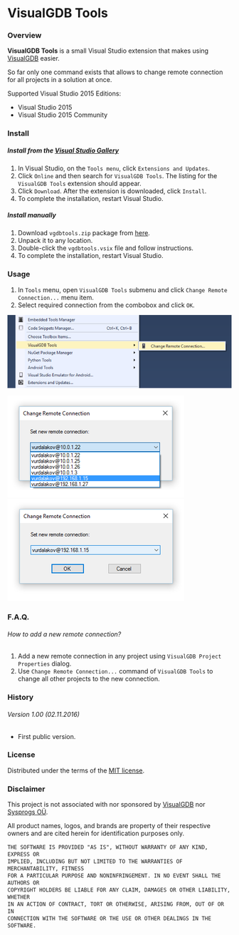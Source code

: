 # VisualGDB Tools

### Overview

**VisualGDB Tools** is a small Visual Studio extension that makes using [VisualGDB](http://visualgdb.com/) easier.

So far only one command exists that allows to change remote connection for all projects in a solution at once.

Supported Visual Studio 2015 Editions:
* Visual Studio 2015
* Visual Studio 2015 Community

### Install

##### Install from the [Visual Studio Gallery](https://visualstudiogallery.msdn.microsoft.com/57deef7a-72d5-4a47-9b1b-14eb76935c7c)

1. In Visual Studio, on the `Tools menu`, click `Extensions and Updates`.
1. Click `Online` and then search for `VisualGDB Tools`. The listing for the `VisualGDB Tools` extension should appear.
1. Click `Download`. After the extension is downloaded, click `Install`.
1. To complete the installation, restart Visual Studio.

##### Install manually

1. Download `vgdbtools.zip` package from [here](http://cdn.vurdalakov.net/files/vgdbtools/vgdbtools_1_00.zip).
1. Unpack it to any location.
1. Double-click the `vgdbtools.vsix` file and follow instructions.
1. To complete the installation, restart Visual Studio.

### Usage

1. In `Tools` menu, open `VisualGDB Tools` submenu and click `Change Remote Connection...` menu item.
1. Select required connection from the combobox and click `OK`.

![VisualGDB Tools, Change Remote Connection command](https://raw.githubusercontent.com/vurdalakov/vgdbtools/master/img/screenshot3.png)

![VisualGDB Tools, Change Remote Connection command](https://raw.githubusercontent.com/vurdalakov/vgdbtools/master/img/screenshot1.png)
![VisualGDB Tools, Change Remote Connection command](https://raw.githubusercontent.com/vurdalakov/vgdbtools/master/img/screenshot2.png)

### F.A.Q.

###### How to add a new remote connection?

1. Add a new remote connection in any project using `VisualGDB Project Properties` dialog.
1. Use `Change Remote Connection...` command of `VisualGDB Tools` to change all other projects to the new connection.

### History

###### Version 1.00 (02.11.2016)

* First public version.

### License

Distributed under the terms of the [MIT license](https://opensource.org/licenses/MIT).

### Disclaimer

This project is not associated with nor sponsored by [VisualGDB](http://visualgdb.com/) nor [Sysprogs OÜ](http://sysprogs.com/).

All product names, logos, and brands are property of their respective owners and are cited herein for identification purposes only.

```
THE SOFTWARE IS PROVIDED "AS IS", WITHOUT WARRANTY OF ANY KIND, EXPRESS OR 
IMPLIED, INCLUDING BUT NOT LIMITED TO THE WARRANTIES OF MERCHANTABILITY, FITNESS
FOR A PARTICULAR PURPOSE AND NONINFRINGEMENT. IN NO EVENT SHALL THE AUTHORS OR
COPYRIGHT HOLDERS BE LIABLE FOR ANY CLAIM, DAMAGES OR OTHER LIABILITY, WHETHER
IN AN ACTION OF CONTRACT, TORT OR OTHERWISE, ARISING FROM, OUT OF OR IN
CONNECTION WITH THE SOFTWARE OR THE USE OR OTHER DEALINGS IN THE SOFTWARE.
```
